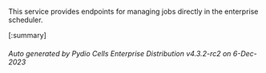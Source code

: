 






This service provides endpoints for managing jobs directly in the enterprise scheduler.

[:summary]

###### Auto generated by Pydio Cells Enterprise Distribution v4.3.2-rc2 on 6-Dec-2023
